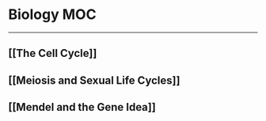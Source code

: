 # Biology MOC
---
## [[The Cell Cycle]]
## [[Meiosis and Sexual Life Cycles]]
## [[Mendel and the Gene Idea]]